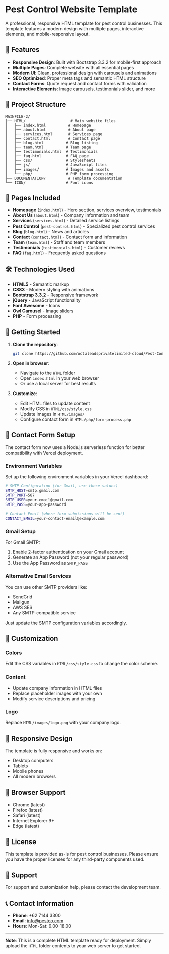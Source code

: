 # Pest Control Website Template

A professional, responsive HTML template for pest control businesses. This template features a modern design with multiple pages, interactive elements, and mobile-responsive layout.

## 🚀 Features

- **Responsive Design**: Built with Bootstrap 3.3.2 for mobile-first approach
- **Multiple Pages**: Complete website with all essential pages
- **Modern UI**: Clean, professional design with carousels and animations
- **SEO Optimized**: Proper meta tags and semantic HTML structure
- **Contact Forms**: Quote request and contact forms with validation
- **Interactive Elements**: Image carousels, testimonials slider, and more

## 📁 Project Structure

```
MAINFILE-2/
├── HTML/                    # Main website files
│   ├── index.html          # Homepage
│   ├── about.html          # About page
│   ├── services.html       # Services page
│   ├── contact.html        # Contact page
│   ├── blog.html          # Blog listing
│   ├── team.html          # Team page
│   ├── testimonials.html  # Testimonials
│   ├── faq.html           # FAQ page
│   ├── css/               # Stylesheets
│   ├── js/                # JavaScript files
│   ├── images/            # Images and assets
│   └── php/               # PHP form processing
├── DOCUMENTATION/          # Template documentation
└── ICON/                  # Font icons
```

## 🎨 Pages Included

- **Homepage** (`index.html`) - Hero section, services overview, testimonials
- **About Us** (`about.html`) - Company information and team
- **Services** (`services.html`) - Detailed service listings
- **Pest Control** (`pest-control.html`) - Specialized pest control services
- **Blog** (`blog.html`) - News and articles
- **Contact** (`contact.html`) - Contact form and information
- **Team** (`team.html`) - Staff and team members
- **Testimonials** (`testimonials.html`) - Customer reviews
- **FAQ** (`faq.html`) - Frequently asked questions

## 🛠️ Technologies Used

- **HTML5** - Semantic markup
- **CSS3** - Modern styling with animations
- **Bootstrap 3.3.2** - Responsive framework
- **jQuery** - JavaScript functionality
- **Font Awesome** - Icons
- **Owl Carousel** - Image sliders
- **PHP** - Form processing

## 🚀 Getting Started

1. **Clone the repository**:
   ```bash
   git clone https://github.com/octaleadsprivatelimited-cloud/Pest-Control.git
   ```

2. **Open in browser**:
   - Navigate to the `HTML` folder
   - Open `index.html` in your web browser
   - Or use a local server for best results

3. **Customize**:
   - Edit HTML files to update content
   - Modify CSS in `HTML/css/style.css`
   - Update images in `HTML/images/`
   - Configure contact form in `HTML/php/form-process.php`

## 📧 Contact Form Setup

The contact form now uses a Node.js serverless function for better compatibility with Vercel deployment.

### Environment Variables

Set up the following environment variables in your Vercel dashboard:

```bash
# SMTP Configuration (for Gmail, use these values)
SMTP_HOST=smtp.gmail.com
SMTP_PORT=587
SMTP_USER=your-email@gmail.com
SMTP_PASS=your-app-password

# Contact Email (where form submissions will be sent)
CONTACT_EMAIL=your-contact-email@example.com
```

### Gmail Setup

For Gmail SMTP:
1. Enable 2-factor authentication on your Gmail account
2. Generate an App Password (not your regular password)
3. Use the App Password as `SMTP_PASS`

### Alternative Email Services

You can use other SMTP providers like:
- SendGrid
- Mailgun
- AWS SES
- Any SMTP-compatible service

Just update the SMTP configuration variables accordingly.

## 🎨 Customization

### Colors
Edit the CSS variables in `HTML/css/style.css` to change the color scheme.

### Content
- Update company information in HTML files
- Replace placeholder images with your own
- Modify service descriptions and pricing

### Logo
Replace `HTML/images/logo.png` with your company logo.

## 📱 Responsive Design

The template is fully responsive and works on:
- Desktop computers
- Tablets
- Mobile phones
- All modern browsers

## 🔧 Browser Support

- Chrome (latest)
- Firefox (latest)
- Safari (latest)
- Internet Explorer 9+
- Edge (latest)

## 📄 License

This template is provided as-is for pest control businesses. Please ensure you have the proper licenses for any third-party components used.

## 🤝 Support

For support and customization help, please contact the development team.

## 📞 Contact Information

- **Phone**: +62 7144 3300
- **Email**: info@pestco.com
- **Hours**: Mon-Sat: 9.00-18.00

---

**Note**: This is a complete HTML template ready for deployment. Simply upload the `HTML` folder contents to your web server to get started.
